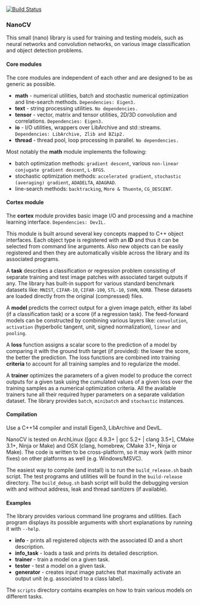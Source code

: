 [![Build Status](https://travis-ci.org/accosmin/nanocv.svg?branch=master)](https://travis-ci.org/accosmin/nanocv)

### NanoCV  

This small (nano) library is used for training and testing models, such as neural networks and convolution networks, on various image classification and object detection problems.


#### Core modules

The core modules are independent of each other and are designed to be as generic as possible.

* **math** - numerical utilities, batch and stochastic numerical optimization and line-search methods. `Dependencies: Eigen3.`
* **text** - string processing utilities. `No dependencies.`
* **tensor** - vector, matrix and tensor utilities, 2D/3D convolution and correlations. `Dependencies: Eigen3.`
* **io** - I/O utilities, wrappers over LibArchive and std::streams. `Dependencies: LibArchive, Zlib and BZip2.`
* **thread** - thread pool, loop processing in parallel. `No dependencies.`

Most notably the **math** module implements the following: 
* batch optimization methods: `gradient descent`, various `non-linear conjugate gradient descent`, `L-BFGS`.
* stochastic optimization methods: `accelerated gradient`, `stochastic (averaging) gradient`, `ADADELTA`, `ADAGRAD`.
* line-search methods: `backtracking`, `More & Thuente`, `CG_DESCENT`.


#### Cortex module

The **cortex** module provides basic image I/O and processing and a machine learning interface. `Dependencies: DevIL.`

This module is built around several key concepts mapped to C++ object interfaces. Each object type is registered with an **ID** and thus it can be selected from command line arguments. Also new objects can be easily registered and then they are automatically visible across the library and its associated programs.

A **task** describes a classification or regression problem consisting of separate training and test image patches with associated target outputs if any. The library has built-in support for various standard benchmark datasets like: `MNIST`, `CIFAR-10`, `CIFAR-100`, `STL-10`, `SVHN`, `NORB`. These datasets are loaded directly from the original (compressed) files.

A **model** predicts the correct output for a given image patch, either its label (if a classification task) or a score (if a regression task). The feed-forward models can be constructed by combining various layers like: `convolution`, `activation` (hyperbolic tangent, unit, signed normalization), `linear` and `pooling`.

A **loss** function assigns a scalar score to the prediction of a model by comparing it with the ground truth target (if provided): the lower the score, the better the prediction. The loss functions are combined into training **criteria** to account for all training samples and to regularize the model.

A **trainer** optimizes the parameters of a given model to produce the correct outputs for a given task using the cumulated values of a given loss over the training samples as a numerical optimization criteria. All the available trainers tune all their required hyper parameters on a separate validation dataset. The library provides `batch`, `minibatch` and `stochastic` instances.


#### Compilation

Use a C++14 compiler and install Eigen3, LibArchive and DevIL. 

NanoCV is tested on ArchLinux ([gcc 4.9.3+ | gcc 5.2+ | clang 3.5+], CMake 3.1+, Ninja or Make) and OSX (clang, homebrew, CMake 3.1+, Ninja or Make). The code is written to be cross-platform, so it may work (with minor fixes) on other platforms as well (e.g. Windows/MSVC).

The easiest way to compile (and install) is to run the `build_release.sh` bash script. The test programs and utilities will be found in the `build-release` directory. The `build_debug.sh` bash script will build the debugging version with and without address, leak and thread sanitizers (if available).


#### Examples

The library provides various command line programs and utilities. Each program displays its possible arguments with short explanations by running it with `--help`.

* **info** - prints all registered objects with the associated ID and a short description.
* **info_task** - loads a task and prints its detailed description.
* **trainer** - train a model on a given task.
* **tester** - test a model on a given task.
* **generator** - creates input image patches that maximally activate an output unit (e.g. associated to a class label).

The `scripts` directory contains examples on how to train various models on different tasks.




 
